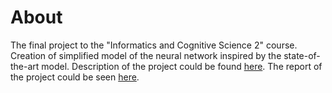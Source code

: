 # About

The final project to the "Informatics and Cognitive Science 2" course.
Creation of simplified model of the neural network inspired by the 
state-of-the-art model. Description of the project could be found 
[here](https://github.com/dbeinhauer/parkinson_disease_project/blob/main/final_project.pdf). 
The report of the project could be seen 
[here](https://github.com/dbeinhauer/parkinson_disease_project/blob/main/tex/main.pdf).

